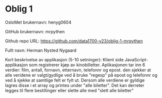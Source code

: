 Oblig 1
=======
OsloMet brukernavn: henyg0604

GitHub brukernavn: mrpythen

Github repo URL: https://github.com/data1700-v23/oblig-1-mrpythen

Fullt navn: Herman Nysted Nygaard

Kort beskrivelse av applikasjon (5-10 setninger):
Klient side JavaScript-applikasjon som registrerer kjøp av kinobilletter. 
Aplikasjonen tar inn 6 verdier: film, antall, fornavn, etternavn, telefonnr og epost.
den sjekker at alle veridene er valgt/gydlige ved å bruke "regexp" på epost og telefonnr og
ved å sjekke at samtlige felt er fylt ut. Dersom alle verdiene er gyldige lagres disse i et array
og printes under "alle biletter". Det kan derreter legges til flere bestillinger eller slette alle
med "slett alle biletter"
